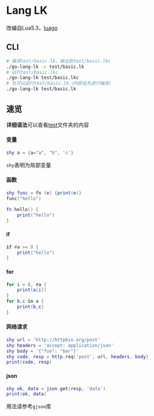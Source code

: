 # Lang LK
改编自Lua5.3，[luago](https://github.com/zxh0/luago-book)

## CLI
```bash
# 编译test/basic.lk，输出到test/basic.lkc
./go-lang-lk -c test/basic.lk
# 运行test/basic.lkc
./go-lang-lk test/basic.lkc
# 也可以运行test/basic.lk（内部会先进行编译）
./go-lang-lk test/basic.lk
```

## 速览
**详细语法**可以查看[test](test)文件夹的内容
#### 变量
```lua
shy a = {a="a", "b", 'c'}
```
`shy`表明为局部变量

#### 函数
```lua
shy func = fn (e) {print(e)}
func("hello")

fn hello() {
    print("hello")
}
```

#### if
```lua
if #a >= 0 {
    print("hello")
}
```

#### for
```lua
for i = 0, #a {
    print(a[i])
}
for b,c in a {
    print(b,c)
}
```

#### 网络请求
```lua
shy url = 'http://httpbin.org/post'
shy headers = 'accept: application/json'
shy body = '{"foo": "bar"}'
shy code, resp = http.req('post', url, headers, body)
print(code, resp)
```

#### json
```lua
shy ok, data = json.get(resp, 'data')
print(ok, data)
```
用法请参考`gjson`库

